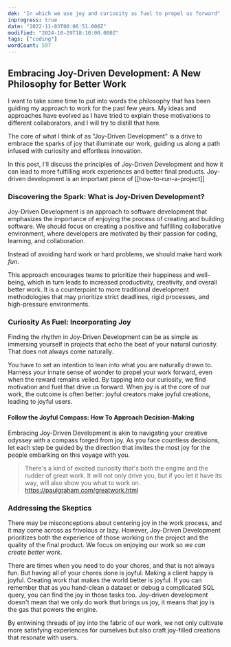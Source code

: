 ```yaml
---
dek: "In which we use joy and curiosity as fuel to propel us forward"
inprogress: true
date: "2022-11-03T00:06:51.000Z"
modified: "2024-10-29T18:10:00.000Z"
tags: ["coding"]
wordCount: 597
---
```

## Embracing Joy-Driven Development: A New Philosophy for Better Work

I want to take some time to put into words the philosophy that has been guiding my approach to work for the past few years. My ideas and approaches have evolved as I have tried to explain these motivations to different collaborators, and I will try to distill that here.

The core of what I think of as "Joy-Driven Development" is a drive to embrace the sparks of joy that illuminate our work, guiding us along a path infused with curiosity and effortless innovation.

In this post, I'll discuss the principles of Joy-Driven Development and how it can lead to more fulfilling work experiences and better final products. Joy-driven development is an important piece of [[how-to-run-a-project]]

### Discovering the Spark: What is Joy-Driven Development?

Joy-Driven Development is an approach to software development that emphasizes the importance of enjoying the process of creating and building software. We should focus on creating a positive and fulfilling collaborative environment, where developers are motivated by their passion for coding, learning, and collaboration.

Instead of avoiding hard work or hard problems, we should make hard work *fun*.

This approach encourages teams to prioritize their happiness and well-being, which in turn leads to increased productivity, creativity, and overall better work. It is a counterpoint to more traditional development methodologies that may prioritize strict deadlines, rigid processes, and high-pressure environments.

### Curiosity As Fuel: Incorporating Joy

Finding the rhythm in Joy-Driven Development can be as simple as immersing yourself in projects that echo the beat of your natural curiosity. That does not always come naturally.

You have to set an intention to lean into what you are naturally drawn to. Harness your innate sense of wonder to propel your work forward, even when the reward remains veiled. By tapping into our curiosity, we find motivation and fuel that drive us forward. When joy is at the core of our work, the outcome is often better: joyful creators make joyful creations, leading to joyful users.

#### Follow the Joyful Compass: How To Approach Decision-Making

Embracing Joy-Driven Development is akin to navigating your creative odyssey with a compass forged from joy. As you face countless decisions, let each step be guided by the direction that invites the most joy for the people embarking on this voyage with you.

>There's a kind of excited curiosity that's both the engine and the rudder of great work. It will not only drive you, but if you let it have its way, will also show you what to work on.
><https://paulgraham.com/greatwork.html>

### Addressing the Skeptics

There may be misconceptions about centering joy in the work process, and it may come across as frivolous or lazy. However, Joy-Driven Development prioritizes both the experience of those working on the project and the quality of the final product. We focus on enjoying our work so *we can create better work*.

There are times when you need to do your chores, and that is not always fun. But having all of your chores done is joyful. Making a client happy is joyful. Creating work that makes the world better is joyful. If you can remember that as you hand-clean a dataset or debug a complicated SQL query, you can find the joy in those tasks too. Joy-driven development doesn't mean that we only do work that brings us joy, it means that joy is the gas that powers the engine.

By entwining threads of joy into the fabric of our work, we not only cultivate more satisfying experiences for ourselves but also craft joy-filled creations that resonate with users.